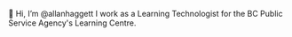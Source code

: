 👋 Hi, I’m @allanhaggett I work as a Learning Technologist for the BC Public Service Agency's Learning Centre.

